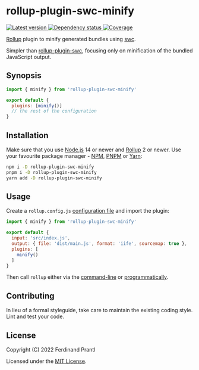 # rollup-plugin-swc-minify

[![Latest version](https://img.shields.io/npm/v/rollup-plugin-swc-minify)
 ![Dependency status](https://img.shields.io/librariesio/release/npm/rollup-plugin-swc-minify)
](https://www.npmjs.com/package/rollup-plugin-swc-minify)
[![Coverage](https://codecov.io/gh/prantlf/rollup-plugin-swc-minify/branch/master/graph/badge.svg)](https://codecov.io/gh/prantlf/rollup-plugin-swc-minify)

[Rollup] plugin to minify generated bundles using [swc].

Simpler than [rollup-plugin-swc], focusing only on minification of the bundled JavaScript output.

## Synopsis

```js
import { minify } from 'rollup-plugin-swc-minify'

export default {
  plugins: [minify()]
  // the rest of the configuration
}
```

## Installation

Make sure that you use [Node.js] 14 or newer and [Rollup] 2 or newer. Use your favourite package manager - [NPM], [PNPM] or [Yarn]:

```sh
npm i -D rollup-plugin-swc-minify
pnpm i -D rollup-plugin-swc-minify
yarn add -D rollup-plugin-swc-minify
```

## Usage

Create a `rollup.config.js` [configuration file] and import the plugin:

```js
import { minify } from 'rollup-plugin-swc-minify'

export default {
  input: 'src/index.js',
  output: { file: 'dist/main.js', format: 'iife', sourcemap: true },
  plugins: [
    minify()
  ]
}
```

Then call `rollup` either via the [command-line] or [programmatically].

## Contributing

In lieu of a formal styleguide, take care to maintain the existing coding style. Lint and test your code.

## License

Copyright (C) 2022 Ferdinand Prantl

Licensed under the [MIT License].

[MIT License]: http://en.wikipedia.org/wiki/MIT_License
[Rollup]: https://rollupjs.org/
[Node.js]: https://nodejs.org/
[NPM]: https://www.npmjs.com/
[PNPM]: https://pnpm.io/
[Yarn]: https://yarnpkg.com/
[configuration file]: https://www.rollupjs.org/guide/en/#configuration-files
[command-line]: https://www.rollupjs.org/guide/en/#command-line-reference
[programmatically]: https://www.rollupjs.org/guide/en/#javascript-api
[rollup-plugin-swc]: https://www.npmjs.com/package/rollup-plugin-swc
[swc]: https://swc.rs/
